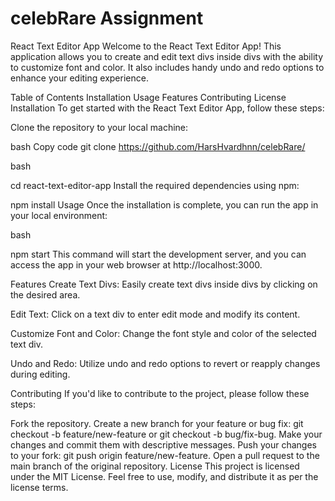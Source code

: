 # celebRare Assignment
React Text Editor App
Welcome to the React Text Editor App! This application allows you to create and edit text divs inside divs with the ability to customize font and color. It also includes handy undo and redo options to enhance your editing experience.

Table of Contents
Installation
Usage
Features
Contributing
License
Installation
To get started with the React Text Editor App, follow these steps:

Clone the repository to your local machine:

bash
Copy code
git clone https://github.com/HarsHvardhnn/celebRare/

bash

cd react-text-editor-app
Install the required dependencies using npm:

npm install
Usage
Once the installation is complete, you can run the app in your local environment:

bash

npm start
This command will start the development server, and you can access the app in your web browser at http://localhost:3000.

Features
Create Text Divs: Easily create text divs inside divs by clicking on the desired area.

Edit Text: Click on a text div to enter edit mode and modify its content.

Customize Font and Color: Change the font style and color of the selected text div.

Undo and Redo: Utilize undo and redo options to revert or reapply changes during editing.

Contributing
If you'd like to contribute to the project, please follow these steps:

Fork the repository.
Create a new branch for your feature or bug fix: git checkout -b feature/new-feature or git checkout -b bug/fix-bug.
Make your changes and commit them with descriptive messages.
Push your changes to your fork: git push origin feature/new-feature.
Open a pull request to the main branch of the original repository.
License
This project is licensed under the MIT License. Feel free to use, modify, and distribute it as per the license terms.
